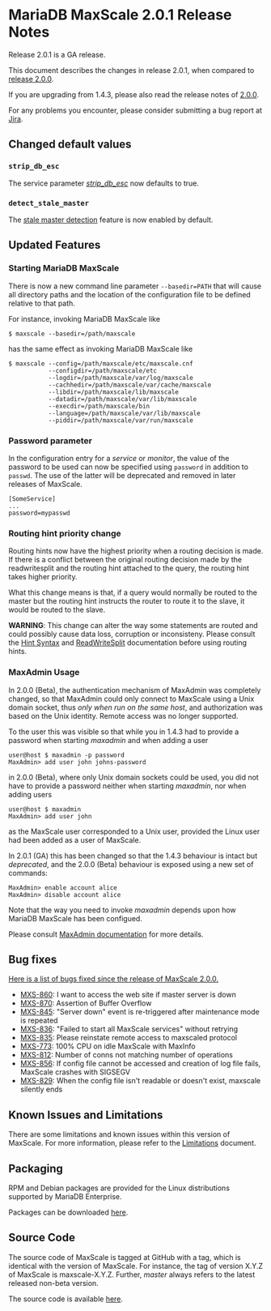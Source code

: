 # MariaDB MaxScale 2.0.1 Release Notes

Release 2.0.1 is a GA release.

This document describes the changes in release 2.0.1, when compared to
[release 2.0.0](MaxScale-2.0.0-Release-Notes.md).

If you are upgrading from 1.4.3, please also read the release notes
of [2.0.0](./MaxScale-2.0.0-Release-Notes.md).

For any problems you encounter, please consider submitting a bug
report at [Jira](https://jira.mariadb.org).

## Changed default values

### `strip_db_esc`

The service parameter [_strip_db_esc_](../Getting-Started/Configuration-Guide.md#strip_db_esc)
now defaults to true.

### `detect_stale_master`

The [stale master detection](../Monitors/MySQL-Monitor.md#detect_stale_master)
feature is now enabled by default.

## Updated Features

### Starting MariaDB MaxScale

There is now a new command line parameter `--basedir=PATH` that will
cause all directory paths and the location of the configuration file
to be defined relative to that path.

For instance, invoking MariaDB MaxScale like

    $ maxscale --basedir=/path/maxscale

has the same effect as invoking MariaDB MaxScale like

    $ maxscale --config=/path/maxscale/etc/maxscale.cnf
               --configdir=/path/maxscale/etc
               --logdir=/path/maxscale/var/log/maxscale
               --cachhedir=/path/maxscale/var/cache/maxscale
               --libdir=/path/maxscale/lib/maxscale
               --datadir=/path/maxscale/var/lib/maxscale
               --execdir=/path/maxscale/bin
               --language=/path/maxscale/var/lib/maxscale
               --piddir=/path/maxscale/var/run/maxscale

### Password parameter

In the configuration entry for a _service_ or _monitor_, the value of
the password to be used can now be specified using `password` in addition
to `passwd`. The use of the latter will be deprecated and removed in later
releases of MaxScale.

    [SomeService]
    ...
    password=mypasswd

### Routing hint priority change

Routing hints now have the highest priority when a routing decision is made. If
there is a conflict between the original routing decision made by the
readwritesplit and the routing hint attached to the query, the routing hint
takes higher priority.

What this change means is that, if a query would normally be routed to the
master but the routing hint instructs the router to route it to the slave, it
would be routed to the slave.

**WARNING**: This change can alter the way some statements are routed and could
  possibly cause data loss, corruption or inconsisteny. Please consult the [Hint
  Syntax](../Reference/Hint-Syntax.md) and
  [ReadWriteSplit](../Routers/ReadWriteSplit.md) documentation before using
  routing hints.

### MaxAdmin Usage

In 2.0.0 (Beta), the authentication mechanism of MaxAdmin was completely
changed, so that MaxAdmin could only connect to MaxScale using a Unix domain
socket, thus _only when run on the same host_, and authorization was based
on the Unix identity. Remote access was no longer supported.

To the user this was visible so that while you in 1.4.3 had to provide
a password when starting _maxadmin_ and when adding a user
```
user@host $ maxadmin -p password
MaxAdmin> add user john johns-password
```
in 2.0.0 (Beta), where only Unix domain sockets could be used, you did not
have to provide a password neither when starting _maxadmin_, nor when adding
users
```
user@host $ maxadmin
MaxAdmin> add user john
```
as the MaxScale user corresponded to a Unix user, provided the Linux user
had been added as a user of MaxScale.

In 2.0.1 (GA) this has been changed so that the 1.4.3 behaviour is intact
but _deprecated_, and the 2.0.0 (Beta) behaviour is exposed using a new set
of commands:
```
MaxAdmin> enable account alice
MaxAdmin> disable account alice
```
Note that the way you need to invoke _maxadmin_ depends upon how MariaDB
MaxScale has been configued.

Please consult
[MaxAdmin documentation](../Reference/MaxAdmin.md) for more details.

## Bug fixes

[Here is a list of bugs fixed since the release of MaxScale 2.0.0.](https://jira.mariadb.org/browse/MXS-860?jql=project%20%3D%20MXS%20AND%20issuetype%20%3D%20Bug%20AND%20status%20%3D%20Closed%20AND%20fixVersion%20in%20(2.0.1)%20AND%20resolved%20%3E%3D%20-21d%20AND%20(resolution%20%3D%20Done%20OR%20resolution%20%3D%20Fixed)%20ORDER%20BY%20priority%20DESC)

* [MXS-860](https://jira.mariadb.org/browse/MXS-860): I want to access the web site if master server is down
* [MXS-870](https://jira.mariadb.org/browse/MXS-870): Assertion of Buffer Overflow
* [MXS-845](https://jira.mariadb.org/browse/MXS-845): "Server down" event is re-triggered after maintenance mode is repeated
* [MXS-836](https://jira.mariadb.org/browse/MXS-836): "Failed to start all MaxScale services" without retrying
* [MXS-835](https://jira.mariadb.org/browse/MXS-835): Please reinstate remote access to maxscaled protocol
* [MXS-773](https://jira.mariadb.org/browse/MXS-773): 100% CPU on idle MaxScale with MaxInfo
* [MXS-812](https://jira.mariadb.org/browse/MXS-812): Number of conns not matching number of operations
* [MXS-856](https://jira.mariadb.org/browse/MXS-856): If config file cannot be accessed and creation of log file fails, MaxScale crashes with SIGSEGV
* [MXS-829](https://jira.mariadb.org/browse/MXS-829): When the config file isn't readable or doesn't exist, maxscale silently ends

## Known Issues and Limitations

There are some limitations and known issues within this version of MaxScale.
For more information, please refer to the [Limitations](../About/Limitations.md) document.

## Packaging

RPM and Debian packages are provided for the Linux distributions supported
by MariaDB Enterprise.

Packages can be downloaded [here](https://mariadb.com/resources/downloads).

## Source Code

The source code of MaxScale is tagged at GitHub with a tag, which is identical
with the version of MaxScale. For instance, the tag of version X.Y.Z of MaxScale
is maxscale-X.Y.Z. Further, *master* always refers to the latest released
non-beta version.

The source code is available [here](https://github.com/mariadb-corporation/MaxScale).
